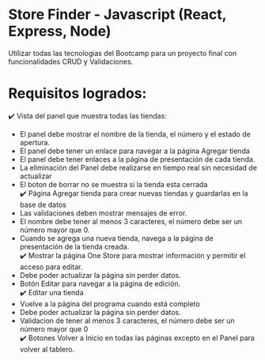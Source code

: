# Store Finder - Javascript (React, Express, Node)
Utilizar todas las tecnologias del Bootcamp para un proyecto final con funcionalidades CRUD y Validaciones.
# Requisitos logrados: <br>
✔️ Vista del panel que muestra todas las tiendas: <br>
- El panel debe mostrar el nombre de la tienda, el número y el estado de apertura. <br>
- El panel debe tener un enlace para navegar a la página Agregar tienda <br>
- El panel debe tener enlaces a la página de presentación de cada tienda. <br>
- La eliminación del Panel debe realizarse en tiempo real sin necesidad de actualizar <br>
- El boton de borrar no se muestra si la tienda esta cerrada <br>
✔️ Página Agregar tienda para crear nuevas tiendas y guardarlas en la base de datos <br>
- Las validaciones deben mostrar mensajes de error. <br>
- El nombre debe tener al menos 3 caracteres, el número debe ser un número mayor que 0. <br>
- Cuando se agrega una nueva tienda, navega a la página de presentación de la tienda creada. <br>
✔️ Mostrar la página One Store para mostrar información y permitir el acceso para editar. <br>
- Debe poder actualizar la página sin perder datos. <br>
- Botón Editar para navegar a la página de edición. <br>
✔️ Editar una tienda <br>
- Vuelve a la página del programa cuando está completo<br>
- Debe poder actualizar la página sin perder datos. <br>
- Validacion de tener al menos 3 caracteres, el número debe ser un número mayor que 0 <br>
✔️ Botones Volver a Inicio en todas las páginas excepto en el Panel para volver al tablero. <br>
